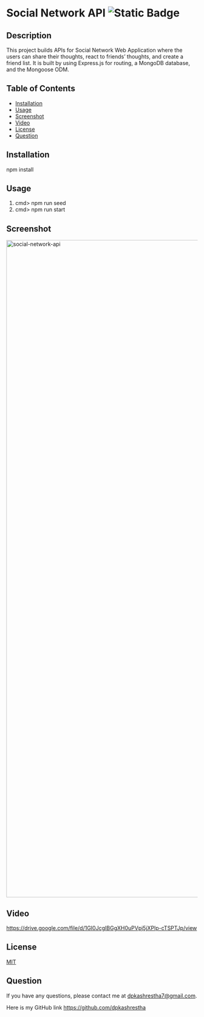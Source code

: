  
# Social Network API ![Static Badge](https://img.shields.io/badge/license-MIT-blue)


## Description 

This project builds APIs for Social Network Web Application where the users can share their thoughts, react to friends’ thoughts, and create a friend list. It is built by using Express.js for routing, a MongoDB database, and the Mongoose ODM. 

## Table of Contents 

- [Installation](#installation)
- [Usage](#usage)
- [Screenshot](#screenshot)
- [Video](#video)
- [License](#license)
- [Question](#question)

## Installation 

npm install

## Usage 

1. cmd> npm run seed
2. cmd> npm run start

## Screenshot
<img width="1728" alt="social-network-api" src="https://github.com/dpkashrestha/social-network-api/assets/142865374/59980217-d34c-49d7-ae0b-5642bb2eb0f2">


## Video
https://drive.google.com/file/d/1GI0JcgIBGgXH0uPVpj5jXPlp-cTSPTJp/view

## License 

<a href=https://opensource.org/licenses/MIT>MIT</a>

## Question 

If you have any questions, please contact me at dpkashrestha7@gmail.com.

Here is my GitHub link 
https://github.com/dpkashrestha
